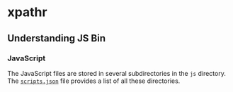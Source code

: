 # xpathr


## Understanding JS Bin

### JavaScript

The JavaScript files are stored in several subdirectories in the `js` directory. The [`scripts.json`](https://github.com/jsbin/jsbin/blob/d99d7ea40a47773d66dee2c34e0394a991a16049/scripts.json) file
provides a list of all these directories.
